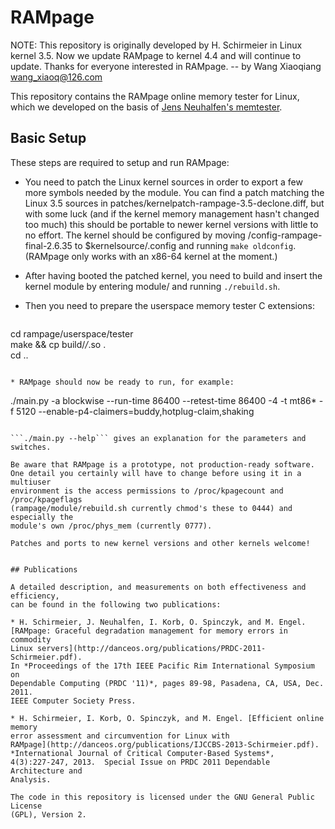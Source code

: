 # RAMpage

NOTE: This repository is originally developed by H. Schirmeier in Linux
kernel 3.5. Now we update RAMpage to kernel 4.4 and will continue to update. Thanks for everyone interested in RAMpage.
-- by Wang Xiaoqiang <wang_xiaoq@126.com>

This repository contains the RAMpage online memory tester for Linux, which we
developed on the basis of
[Jens Neuhalfen's memtester](https://github.com/neuhalje/kernel-memtest).

## Basic Setup

These steps are required to setup and run RAMpage:

* You need to patch the Linux kernel sources in order to export a few
  more symbols needed by the module.  You can find a patch matching
  the Linux 3.5 sources in patches/kernelpatch-rampage-3.5-declone.diff,
  but with some luck (and if the kernel memory management hasn't
  changed too much) this should be portable to newer kernel versions
  with little to no effort.  The kernel should be configured by moving
  /config-rampage-final-2.6.35 to $kernelsource/.config and running ```make
  oldconfig```.  (RAMpage only works with an x86-64 kernel at the moment.)

* After having booted the patched kernel, you need to build and insert
  the kernel module by entering module/ and running ```./rebuild.sh```.

* Then you need to prepare the userspace memory tester C extensions:

  ```
cd rampage/userspace/tester  
make && cp build/*/*.so .  
cd ..
  ```

* RAMpage should now be ready to run, for example:
  ```
./main.py -a blockwise --run-time 86400 --retest-time 86400 -4 -t mt86* -f 5120 --enable-p4-claimers=buddy,hotplug-claim,shaking
  ```

  ```./main.py --help``` gives an explanation for the parameters and switches.

Be aware that RAMpage is a prototype, not production-ready software.
One detail you certainly will have to change before using it in a multiuser
environment is the access permissions to /proc/kpagecount and /proc/kpageflags
(rampage/module/rebuild.sh currently chmod's these to 0444) and especially the
module's own /proc/phys_mem (currently 0777).

Patches and ports to new kernel versions and other kernels welcome!


## Publications

A detailed description, and measurements on both effectiveness and efficiency,
can be found in the following two publications:

* H. Schirmeier, J. Neuhalfen, I. Korb, O. Spinczyk, and M. Engel.
  [RAMpage: Graceful degradation management for memory errors in commodity
  Linux servers](http://danceos.org/publications/PRDC-2011-Schirmeier.pdf).
  In *Proceedings of the 17th IEEE Pacific Rim International Symposium on
  Dependable Computing (PRDC '11)*, pages 89-98, Pasadena, CA, USA, Dec. 2011.
  IEEE Computer Society Press.

* H. Schirmeier, I. Korb, O. Spinczyk, and M. Engel. [Efficient online memory
  error assessment and circumvention for Linux with
  RAMpage](http://danceos.org/publications/IJCCBS-2013-Schirmeier.pdf).
  *International Journal of Critical Computer-Based Systems*,
  4(3):227-247, 2013.  Special Issue on PRDC 2011 Dependable Architecture and
  Analysis.

The code in this repository is licensed under the GNU General Public License
(GPL), Version 2.
